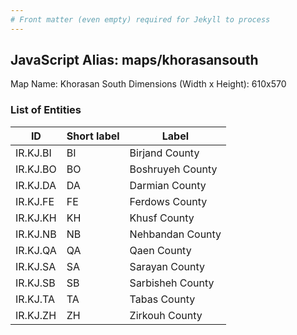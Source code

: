 ```yaml
---
# Front matter (even empty) required for Jekyll to process
---
```


## JavaScript Alias: maps/khorasansouth

Map Name: Khorasan South
Dimensions (Width x Height): 610x570





### List of Entities

ID | Short label | Label
---|---|---|
IR.KJ.BI|BI|Birjand County
IR.KJ.BO|BO|Boshruyeh County
IR.KJ.DA|DA|Darmian County
IR.KJ.FE|FE|Ferdows County
IR.KJ.KH|KH|Khusf County
IR.KJ.NB|NB|Nehbandan County
IR.KJ.QA|QA|Qaen County
IR.KJ.SA|SA|Sarayan County
IR.KJ.SB|SB|Sarbisheh County
IR.KJ.TA|TA|Tabas County
IR.KJ.ZH|ZH|Zirkouh County
